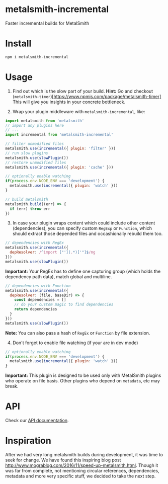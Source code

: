# metalsmith-incremental

Faster incremental builds for MetalSmith

# Install

````sh
npm i metalsmith-incremental
````

# Usage

1. Find out which is the slow part of your build.
**Hint:** Go and checkout (`metalsmith-timer`)[https://www.npmjs.com/package/metalsmith-timer]
This will give you insights in your concrete bottleneck.

2. Wrap your plugin middleware with `metalsmith-incremental`, like:

````js
import metalsmith from 'metalsmith'
// import any plugins here
// ...
import incremental from 'metalsmith-incremental'

// filter unmodified files
metalsmith.use(incremental({ plugin: 'filter' }))
// run slow plugins
metalsmith.use(slowPlugin())
// restore unmodified files
metalsmith.use(incremental({ plugin: 'cache' }))

// optionally enable watching
if(process.env.NODE_ENV === 'development') {
  metalsmith.use(incremental({ plugin: 'watch' }))
}

// build metalsmith
metalsmith.build((err) => {
  if (err) throw err
})
````

3. In case your plugin wraps content which could include other content (dependencies), you can specify custom `RegExp` or `Function`, which should extract those depended files and occashionally rebuild them too.

````js
// dependencies with RegEx
metalsmith.use(incremental({
  depResolver: /^import ["'](.*)['"]$/mg
}))
metalsmith.use(slowPlugin())
````

**Important:** Your RegEx has to define one capturing group (which holds the dependency path data), match global and multiline.

````js
// dependencies with Function
metalsmith.use(incremental({
  depResolver: (file, baseDir) => {
    const dependencies = []
    // do your custom magic to find dependencies
    return dependencies
  }
}))
metalsmith.use(slowPlugin())
````

**Note:** You can also pass a hash of `RegEx` or `Function` by file extension.

4. Don't forget to enable file watching (if your are in dev mode)
````js
// optionally enable watching
if(process.env.NODE_ENV === 'development') {
  metalsmith.use(incremental({ plugin: 'watch' }))
}
````

**Important:** This plugin is designed to be used only with MetalSmith plugins who operate on file basis. Other plugins who depend on `metadata`, etc may break.

# API

Check our [API documentation](./API.md).

# Inspiration
After we had very long metalsmith builds during development, it was time to seek for change.
We have found this inspiring blog post http://www.mograblog.com/2016/11/speed-up-metalsmith.html.
Though it was far from complete, not mentioning circular references, dependencies, metadata and more very specific stuff, we decided to take the next step.
